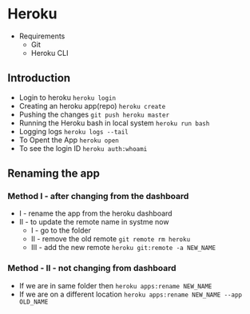 # Heroku

- Requirements
  - Git
  - Heroku CLI

## Introduction

- Login to heroku `heroku login`
- Creating an heroku app(repo) `heroku create`
- Pushing the changes `git push heroku master`
- Running the Heroku bash in local system `heroku run bash`
- Logging logs `heroku logs --tail`
- To Opent the App `heroku open`
- To see the login ID `heroku auth:whoami`

## Renaming the app

### Method I - after changing from the dashboard

- I - rename the app from the heroku dashboard
- II - to update the remote name in systme now
  - I - go to the folder
  - II - remove the old remote `git remote rm heroku`
  - III - add the new remote `heroku git:remote -a NEW_NAME`

### Method - II - not changing from dashboard

- If we are in same folder then `heroku apps:rename NEW_NAME`
- If we are on a different location `heroku apps:rename NEW_NAME --app OLD_NAME`
